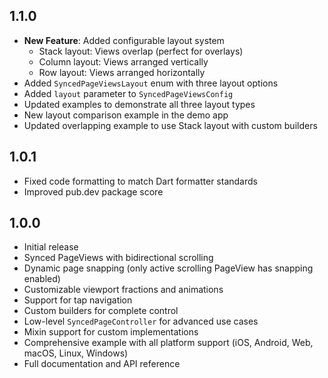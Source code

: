 ## 1.1.0

- **New Feature**: Added configurable layout system
  - Stack layout: Views overlap (perfect for overlays)
  - Column layout: Views arranged vertically
  - Row layout: Views arranged horizontally
- Added `SyncedPageViewsLayout` enum with three layout options
- Added `layout` parameter to `SyncedPageViewsConfig`
- Updated examples to demonstrate all three layout types
- New layout comparison example in the demo app
- Updated overlapping example to use Stack layout with custom builders

## 1.0.1

- Fixed code formatting to match Dart formatter standards
- Improved pub.dev package score

## 1.0.0

- Initial release
- Synced PageViews with bidirectional scrolling
- Dynamic page snapping (only active scrolling PageView has snapping enabled)
- Customizable viewport fractions and animations
- Support for tap navigation
- Custom builders for complete control
- Low-level `SyncedPageController` for advanced use cases
- Mixin support for custom implementations
- Comprehensive example with all platform support (iOS, Android, Web, macOS, Linux, Windows)
- Full documentation and API reference
